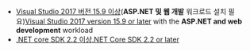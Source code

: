 * <span data-ttu-id="d6967-101">[Visual Studio 2017 버전 15.9 이상](https://visualstudio.microsoft.com/downloads/)(**ASP.NET 및 웹 개발** 워크로드 설치 필요)</span><span class="sxs-lookup"><span data-stu-id="d6967-101">[Visual Studio 2017 version 15.9 or later](https://visualstudio.microsoft.com/downloads/) with the **ASP.NET and web development** workload</span></span>
* [<span data-ttu-id="d6967-102">.NET core SDK 2.2 이상</span><span class="sxs-lookup"><span data-stu-id="d6967-102">.NET Core SDK 2.2 or later</span></span>](https://www.microsoft.com/net/download/all)